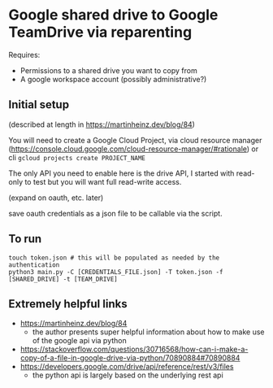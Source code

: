 # Google shared drive to Google TeamDrive via reparenting

Requires:
- Permissions to a shared drive you want to copy from
- A google workspace account (possibly administrative?)

## Initial setup

(described at length in https://martinheinz.dev/blog/84)

You will need to create a Google Cloud Project, via cloud resource manager (https://console.cloud.google.com/cloud-resource-manager/#rationale) or cli `gcloud projects create PROJECT_NAME`

The only API you need to enable here is the drive API, I started with read-only to test but you will want full read-write access.

(expand on oauth, etc. later)

save oauth credentials as a json file to be callable via the script.

## To run

```
touch token.json # this will be populated as needed by the authentication
python3 main.py -C [CREDENTIALS_FILE.json] -T token.json -f [SHARED_DRIVE] -t [TEAM_DRIVE]
```

## Extremely helpful links

- https://martinheinz.dev/blog/84
  - the author presents super helpful information about how to make use of the google api via python
- https://stackoverflow.com/questions/30716568/how-can-i-make-a-copy-of-a-file-in-google-drive-via-python/70890884#70890884
- https://developers.google.com/drive/api/reference/rest/v3/files
  - the python api is largely based on the underlying rest api
